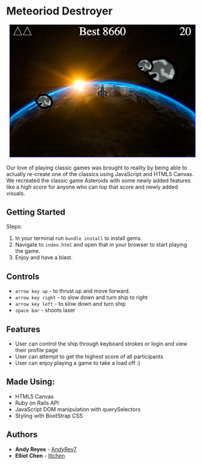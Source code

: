 # Meteoriod Destroyer

![Image of Game](./img/gametitle.png)


Our love of playing classic games was brought to reality by being able to actually re-create one of the classics using JavaScript and HTML5 Canvas. We recreated the classic game Asteroids with some newly added features like a high score for anyone who can top that score and newly added visuals.


## Getting Started

Steps:

1. In your terminal run `bundle install` to install gems.
2. Navigate to `index.html` and open that in your browser to start playing the game. 
3. Enjoy and have a blast.

## Controls

* `arrow key up`  - to thrust up and move forward.
* `arrow key right` - to slow down and turn ship to right 
* `arrow key left` - to slow down and turn ship
* `space bar` - shoots laser

## Features

* User can control the ship through keyboard strokes or login and view their profile page
* User can attempt to get the highest score of all participants
* User can enjoy playing a game to take a load off :)


## Made Using:

* HTML5 Canvas
* Ruby on Rails API
* JavaScript DOM manipulation with querySelectors
* Styling with BootStrap CSS


## Authors

* **Andy Reyes** - [AndyRey7](https://github.com/AndyRey7)
* **Elliot Chen** -  [lltchen](https://github.com/lltchen)
